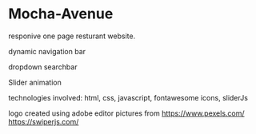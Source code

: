 # Mocha-Avenue

responive one page resturant website.

dynamic navigation bar

dropdown searchbar

Slider animation

technologies involved: html, css, javascript, fontawesome icons, sliderJs

logo created using adobe editor
pictures from https://www.pexels.com/
https://swiperjs.com/
